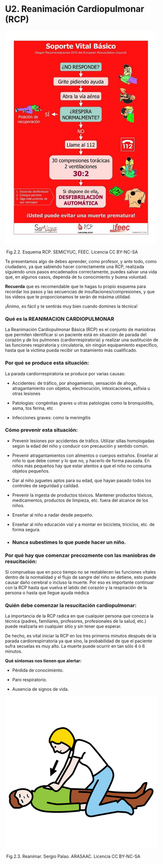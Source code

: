 # U2. Reanimación Cardiopulmonar (RCP)


![](img/M2_u2_Renimacion_esquema.jpg)


 Fig.2.2. Esquema RCP. SEMICYUC, FEEC. Licencia CC BY-NC-SA

Te presentamos algo de debes aprender, como profesor, y ante todo, como ciudadano, ya que sabiendo hacer correctamente una RCP, realizada siguiendo unos pasos encadenados correctamente, puedes salvar una vida que, en algunos casos, dependa de tu conocimiento y buena voluntad.

**Recuerda** que es recomendable que te hagas tu propio esquema para recordar los pasos y las secuencias de insuflaciones/compresiones, y que los videos que te proporcionamos te serán de máxima utilidad.

¡Ánimo, es fácil y te sentirás muy bien cuando domines la técnica!

### **Qué es la REANIMACION CARDIOPULMONAR**

La Reanimación Cardiopulmonar Básica (RCP) es el conjunto de maniobras que permiten identificar si un paciente está en situación de parada del corazón y de los pulmones (cardiorrespiratoria) y realizar una sustitución de las funciones respiratoria y circulatoria, sin ningún equipamiento específico, hasta que la víctima pueda recibir un tratamiento más cualificado.

### **Por qué se produce esta situación:**

La parada cardiorrespiratoria se produce por varias causas:

*   Accidentes: de tráfico, por ahogamiento, sensación de ahogo, atragantamiento con objetos, electrocución, intoxicaciones, asfixia u otras lesiones
    
*   Patologías: congénitas graves u otras patologías como la bronquiolitis, asma, tos ferina, etc
    
*   Infecciones graves: como la meningitis
    

### **Cómo prevenir esta situación:**

*   Prevenir lesiones por accidentes de tráfico. Utilizar sillas homologadas según la edad del niño y conducir con precaución y sentido común.
    
*   Prevenir atragantamientos con alimentos o cuerpos extraños. Enseñar al niño lo que debe comer y lo que no, y hacerlo de forma pausada. En niños más pequeños hay que estar atentos a que el niño no consuma objetos pequeños.
    
*   Dar al niño juguetes aptos para su edad, que hayan pasado todos los controles de seguridad y calidad.
    
*   Prevenir la ingesta de productos tóxicos. Mantener productos tóxicos, medicamentos, productos de limpieza, etc. fuera del alcance de los niños.
    
*   Enseñar al niño a nadar desde pequeño.
    
*   Enseñar al niño educación vial y a montar en bicicleta, triciclos, etc. de forma segura.
    
*   ### Nunca subestimes lo que puede hacer un niño.
    

### **Por qué hay que comenzar precozmente con las maniobras de resucitación:**

Si compruebas que en poco tiempo no se restablecen las funciones vitales dentro de la normalidad y el flujo de sangre del niño se detiene, esto puede causar daño cerebral o incluso la muerte. Por eso es importante continuar con la RCP hasta que vuelva el latido del corazón y la respiración de la persona o hasta que llegue ayuda médica

### **Quién debe comenzar la resucitación cardiopulmonar:**

La importancia de la RCP radica en que cualquier persona que conozca la técnica (padres, familiares, profesores, profesionales de la salud, etc.) puede realizarla en cualquier sitio y sin tener que esperar.

De hecho, es vital iniciar la RCP en los tres primeros minutos después de la parada cardiorespirratoria ya que sino, la probabilidad de que el paciente sufra secuelas es muy alto. La muerte puede ocurrir en tan sólo 4 ó 6 minutos.

**Qué síntomas nos tienen que alertar:**

*   Pérdida de conocimiento.
    
*   Paro respiratorio.
    
*   Ausencia de signos de vida.
    


![](img/reanimar.png)


 Fig.2.3. Reanimar. Sergio Palao. ARASAAC. Licencia CC BY-NC-SA

